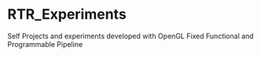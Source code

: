 # RTR_Experiments
Self Projects and experiments developed with OpenGL Fixed Functional and Programmable Pipeline
